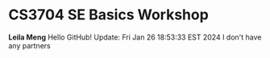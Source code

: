 # CS3704 SE Basics Workshop
**Leila Meng**
Hello GitHub!
 Update: Fri Jan 26 18:53:33 EST 2024
 I don't have any partners
